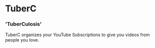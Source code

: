# TuberC
### 'TuberCulosis'

TuberC organizes your YouTube Subscriptions to give you videos from people you love.
